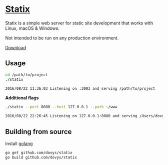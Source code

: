 # [Statix](https://dovys.github.io/statix)

Statix is a simple web server for static site development that works with Linux, macOS & Windows.

Not intended to be run on any production environment.

[Download](https://dovys.github.io/statix)

## Usage
```sh
cd /path/to/project
./statix

2016/08/22 11:36:03 Listening on :3003 and serving /path/to/project
```

**Additional flags**
```sh
./statix --port 8080 --host 127.0.0.1 --path ~/www

2016/08/22 22:26:45 Listening on 127.0.0.1:8080 and serving /Users/dovys/www
```

## Building from source
Install [golang](https://golang.org/dl/)
```sh
go get github.com/dovys/statix
go build github.com/dovys/statix
```
